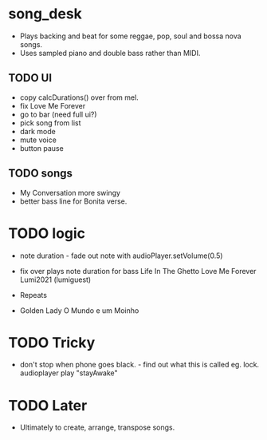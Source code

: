 # song_desk

- Plays backing and beat for some reggae, pop, soul and bossa nova songs.
- Uses sampled piano and double bass rather than MIDI.

## TODO UI

- copy calcDurations() over from mel.
- fix Love Me Forever
- go to bar (need full ui?)  
- pick song from list
- dark mode
- mute voice
- button pause

## TODO songs

- My Conversation more swingy
- better bass line for Bonita verse.

# TODO logic

- note duration - fade out note with audioPlayer.setVolume(0.5)
- fix over plays note duration for bass
  Life In The Ghetto
  Love Me Forever
  Lumi2021 (lumiguest)

- Repeats
-   Golden Lady
    O Mundo e um Moinho

# TODO Tricky

- don't stop when phone goes black. - find out what this is called eg. lock.
  audioplayer play "stayAwake"

# TODO Later

- Ultimately to create, arrange, transpose songs.
